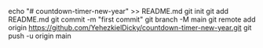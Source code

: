 echo "# countdown-timer-new-year" >> README.md
git init
git add README.md
git commit -m "first commit"
git branch -M main
git remote add origin https://github.com/YehezkielDicky/countdown-timer-new-year.git
git push -u origin main
